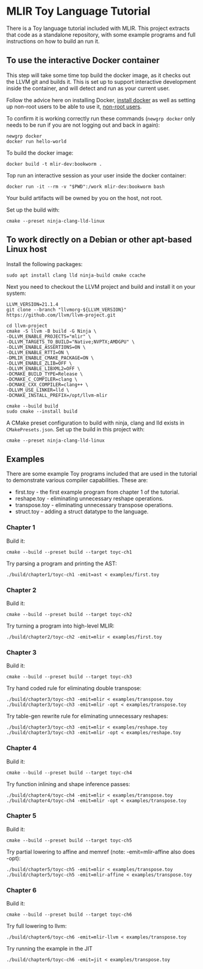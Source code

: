# MLIR Toy Language Tutorial

There is a Toy language tutorial included with MLIR. This project extracts that
code as a standalone repository, with some example programs and full
instructions on how to build an run it.

## To use the interactive Docker container

This step will take some time top build the docker image, as it checks out the 
LLVM git and builds it. This is set up to support interactive development inside
the container, and will detect and run as your current user.

Follow the advice here on installing Docker, 
[install docker](https://docs.docker.com/engine/install/debian/) 
as well as setting up non-root users to be able to use it, 
[non-root users](https://docs.docker.com/engine/install/linux-postinstall/#manage-docker-as-a-non-root-user).

To confirm it is working correctly run these commands (`newgrp docker` only 
needs to be run if you are not logging out and back in again):

    newgrp docker
    docker run hello-world

To build the docker image:

    docker build -t mlir-dev:bookworm .

Top run an interactive session as your user inside the docker container:

    docker run -it --rm -v "$PWD":/work mlir-dev:bookworm bash

Your build artifacts will be owned by you on the host, not root.

Set up the build with:

    cmake --preset ninja-clang-lld-linux

## To work directly on a Debian or other apt-based Linux host

Install the following packages:

    sudo apt install clang lld ninja-build cmake ccache

Next you need to checkout the LLVM project and build and install it on
your system:

    LLVM_VERSION=21.1.4
    git clone --branch "llvmorg-${LLVM_VERSION}" https://github.com/llvm/llvm-project.git

    cd llvm-project
    cmake -S llvm -B build -G Ninja \
    -DLLVM_ENABLE_PROJECTS="mlir" \
    -DLLVM_TARGETS_TO_BUILD="Native;NVPTX;AMDGPU" \
    -DLLVM_ENABLE_ASSERTIONS=ON \
    -DLLVM_ENABLE_RTTI=ON \
    -DMLIR_ENABLE_CMAKE_PACKAGE=ON \
    -DLLVM_ENABLE_ZLIB=OFF \
    -DLLVM_ENABLE_LIBXML2=OFF \
    -DCMAKE_BUILD_TYPE=Release \
    -DCMAKE_C_COMPILER=clang \
    -DCMAKE_CXX_COMPILER=clang++ \
    -DLLVM_USE_LINKER=lld \
    -DCMAKE_INSTALL_PREFIX=/opt/llvm-mlir

    cmake --build build
    sudo cmake --install build

A CMake preset configuration to build with ninja, clang and lld exists in
`CMakePresets.json`. Set up the build in this project with:

    cmake --preset ninja-clang-lld-linux

## Examples

There are some example Toy programs included that are used in the tutorial to
demonstrate various compiler capabilities. These are:

* first.toy - the first example program from chapter 1 of the tutorial.
* reshape.toy - eliminating unnecessary reshape operations.
* transpose.toy - eliminating unnecessary transpose operations. 
* struct.toy - adding a struct datatype to the language.

### Chapter 1

Build it:

    cmake --build --preset build --target toyc-ch1

Try parsing a program and printing the AST:

    ./build/chapter1/toyc-ch1 -emit=ast < examples/first.toy

### Chapter 2

Build it:

    cmake --build --preset build --target toyc-ch2

Try turning a program into high-level MLIR:

    ./build/chapter2/toyc-ch2 -emit=mlir < examples/first.toy 

### Chapter 3

Build it:

    cmake --build --preset build --target toyc-ch3
 
Try hand coded rule for eliminating double transpose:

    ./build/chapter3/toyc-ch3 -emit=mlir < examples/transpose.toy
    ./build/chapter3/toyc-ch3 -emit=mlir -opt < examples/transpose.toy
 
Try table-gen rewrite rule for eliminating unnecessary reshapes:

    ./build/chapter3/toyc-ch3 -emit=mlir < examples/reshape.toy
    ./build/chapter3/toyc-ch3 -emit=mlir -opt < examples/reshape.toy

### Chapter 4

Build it:

    cmake --build --preset build --target toyc-ch4

Try function inlining and shape inference passes:

    ./build/chapter4/toyc-ch4 -emit=mlir < examples/transpose.toy
    ./build/chapter4/toyc-ch4 -emit=mlir -opt < examples/transpose.toy

### Chapter 5

Build it:

    cmake --build --preset build --target toyc-ch5

Try partial lowering to affine and memref (note: -emit=mlir-affine also does -opt):

    ./build/chapter5/toyc-ch5 -emit=mlir < examples/transpose.toy
    ./build/chapter5/toyc-ch5 -emit=mlir-affine < examples/transpose.toy

### Chapter 6

Build it:

    cmake --build --preset build --target toyc-ch6

Try full lowering to llvm:

    ./build/chapter6/toyc-ch6 -emit=mlir-llvm < examples/transpose.toy

Try running the example in the JIT

    ./build/chapter6/toyc-ch6 -emit=jit < examples/transpose.toy